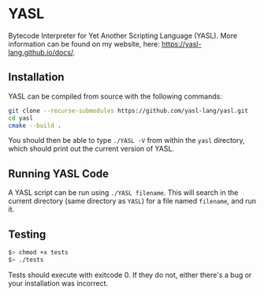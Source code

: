 # YASL
Bytecode Interpreter for Yet Another Scripting Language (YASL). More information can be found on my website, here: https://yasl-lang.github.io/docs/.

## Installation
YASL can be compiled from source with the following commands:
```bash
git clone --recurse-submodules https://github.com/yasl-lang/yasl.git
cd yasl
cmake --build .
```

You should then be able to type `./YASL -V` from within the `yasl` directory, which should print out the current version of YASL.

## Running YASL Code
A YASL script can be run using `./YASL filename`. This will search in the current directory (same directory as `YASL`) for a file named `filename`, and run it.

## Testing

```bash
$> chmod +x tests
$> ./tests
```

Tests should execute with exitcode 0. If they do not, either there's a bug or your installation was incorrect.
